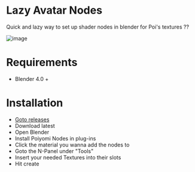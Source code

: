 # Lazy Avatar Nodes
Quick and lazy way to set up shader nodes in blender for Poi's textures ??

![image](https://github.com/user-attachments/assets/89f1c2cb-81d8-4349-90a3-53b6bcdfccec)



# Requirements
* Blender 4.0 +


# Installation
* [Goto releases](https://github.com/jaxbline/PoiyomiNodes/releases)
* Download latest
* Open Blender
* Install Poiyomi Nodes in plug-ins 
* Click the material you wanna add the nodes to
* Goto the N-Panel under "Tools"
* Insert your needed Textures into their slots
* Hit create
